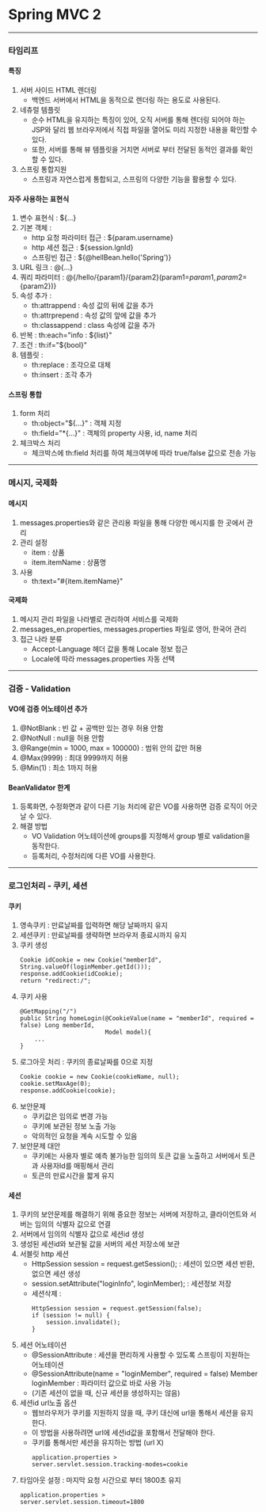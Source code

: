 # Spring MVC 2
***
### 타임리프
#### 특징
1. 서버 사이드 HTML 렌더링
    - 백엔드 서버에서 HTML을 동적으로 렌더링 하는 용도로 사용된다.
2. 네츄럴 템플릿
    - 순수 HTML을 유지하는 특징이 있어, 오직 서버를 통해 렌더링 되어야 하는 JSP와 달리 웹 브라우저에서 직접 파일을 열어도 미리 지정한 내용을 확인할 수 있다.
    - 또한, 서버를 통해 뷰 템플릿을 거치면 서버로 부터 전달된 동적인 결과를 확인할 수 있다.
3. 스프링 통합지원
    - 스프링과 자연스럽게 통합되고, 스프링의 다양한 기능을 활용할 수 있다.

#### 자주 사용하는 표현식
1. 변수 표현식 : ${...}
2. 기본 객체 : 
    - http 요청 파라미터 접근 : ${param.username}
    - http 세션 접근 : ${session.lgnId}
    - 스프링빈 접근 : ${@hellBean.hello('Spring')}
3. URL 링크 : @{...}
4. 쿼리 파라미터 : @{/hello/{param1}/{param2}(param1=${param1}, param2=${param2})}
5. 속성 추가 : 
    - th:attrappend : 속성 값의 뒤에 값을 추가
    - th:attrprepend : 속성 값의 앞에 값을 추가
    - th:classappend : class 속성에 값을 추가
6. 반복 : th:each="info : ${list}"
7. 조건 : th:if="${bool}"
8. 템플릿 : 
    - th:replace : 조각으로 대체
    - th:insert : 조각 추가

#### 스프링 통합
1. form 처리
    - th:object="${...}" : 객체 지정
    - th:field="*{...}" : 객체의 property 사용, id, name 처리
2. 체크박스 처리
    - 체크박스에 th:field 처리를 하여 체크여부에 따라 true/false 값으로 전송 가능

***

### 메시지, 국제화
#### 메시지
1. messages.properties와 같은 관리용 파일을 통해 다양한 메시지를 한 곳에서 관리
2. 관리 설정
    - item : 상품
    - item.itemName : 상품명
3. 사용
    - th:text="#{item.itemName}"

#### 국제화
1. 메시지 관리 파일을 나라별로 관리하여 서비스를 국제화
2. messages_en.properties, messages.properties 파일로 영어, 한국어 관리
3. 접근 나라 분류 
    - Accept-Language 헤더 값을 통해 Locale 정보 접근
    - Locale에 따라 messages.properties 자동 선택

***

### 검증 - Validation
#### VO에 검증 어노테이션 추가
1. @NotBlank : 빈 값 + 공백만 있는 경우 허용 안함
2. @NotNull : null을 허용 안함
3. @Range(min = 1000, max = 100000) : 범위 안의 값만 허용
4. @Max(9999) : 최대 9999까지 허용
5. @Min(1) : 최소 1까지 허용
#### BeanValidator 한계
1. 등록화면, 수정화면과 같이 다른 기능 처리에 같은 VO를 사용하면 검증 로직이 어긋날 수 있다.
2. 해결 방법
    - VO Validation 어노테이션에 groups를 지정해서 group 별로 validation을 동작한다.
    - 등록처리, 수정처리에 다른 VO를 사용한다.

***

### 로그인처리 - 쿠키, 세션
#### 쿠키
1. 영속쿠키 : 만료날짜를 입력하면 해당 날짜까지 유지
2. 세션쿠키 : 만료날짜를 생략하면 브라우저 종료시까지 유지
3. 쿠키 생성
    ~~~
    Cookie idCookie = new Cookie("memberId", String.valueOf(loginMember.getId()));
    response.addCookie(idCookie);
    return "redirect:/";
    ~~~
4. 쿠키 사용
    ~~~
    @GetMapping("/")
    public String homeLogin(@CookieValue(name = "memberId", required = false) Long memberId, 
                            Model model){
        ...
    }
    ~~~
5. 로그아웃 처리 : 쿠키의 종료날짜를 0으로 지정
    ~~~
    Cookie cookie = new Cookie(cookieName, null);
    cookie.setMaxAge(0);
    response.addCookie(cookie);
    ~~~
6. 보안문제
    - 쿠키값은 임의로 변경 가능
    - 쿠키에 보관된 정보 노출 가능
    - 악의적인 요청을 계속 시도할 수 있음
7. 보안문제 대안
    - 쿠키에는 사용자 별로 예측 불가능한 임의의 토큰 값을 노출하고 서버에서 토큰과 사용자Id를 매핑해서 관리
    - 토큰의 만료시간을 짧게 유지

#### 세션
1. 쿠키의 보안문제를 해결하기 위해 중요한 정보는 서버에 저장하고, 클라이언트와 서버는 임의의 식별자 값으로 연결
2. 서버에서 임의의 식별자 값으로 세션id 생성
3. 생성된 세션id와 보관될 값을 서버의 세션 저장소에 보관
4. 서블릿 http 세션
    - HttpSession session = request.getSession(); : 세션이 있으면 세션 반환, 없으면 세션 생성
    - session.setAttribute("loginInfo", loginMember); : 세션정보 저장
    - 세션삭제 : 
        ~~~
        HttpSession session = request.getSession(false); 
        if (session != null) {
            session.invalidate();
        }
        ~~~
5. 세션 어노테이션
    - @SessionAttribute : 세션을 편리하게 사용할 수 있도록 스프링이 지원하는 어노테이션
    - @SessionAttribute(name = "loginMember", required = false) Member loginMember : 파라미터 값으로 바로 사용 가능
    - (기존 세션이 없을 때, 신규 세션을 생성하지는 않음)
6. 세션id url노출 옵션
    - 웹브라우저가 쿠키를 지원하지 않을 때, 쿠키 대신에 url을 통해서 세션을 유지한다.
    - 이 방법을 사용하려면 url에 세션id값을 포함해서 전달해야 한다.
    - 쿠키를 통해서만 세션을 유지하는 방법 (url X)
        ~~~
        application.properties > 
        server.servlet.session.tracking-modes=cookie    
        ~~~
7. 타임아웃 설정 : 마지막 요청 시간으로 부터 1800초 유지
    ~~~
    application.properties > 
    server.servlet.session.timeout=1800
    ~~~
